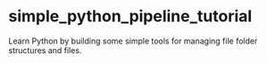 # simple_python_pipeline_tutorial
 Learn Python by building some simple tools for managing file folder structures and files.
